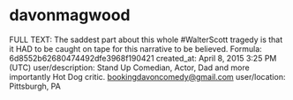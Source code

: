 # davonmagwood

FULL TEXT: The saddest part about this whole #WalterScott tragedy is that it HAD to be caught on tape for this narrative to be believed.
Formula: 6d8552b62680474492dfe3968f190421
created_at: April 8, 2015 3:25 PM (UTC)
user/description: Stand Up Comedian, Actor, Dad and more importantly Hot Dog critic. bookingdavoncomedy@gmail.com
user/location: Pittsburgh, PA